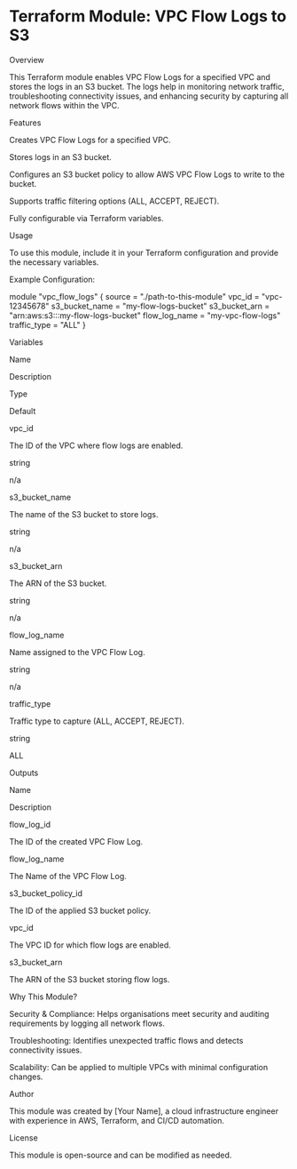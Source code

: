 # Terraform Module: VPC Flow Logs to S3

Overview

This Terraform module enables VPC Flow Logs for a specified VPC and stores the logs in an S3 bucket. The logs help in monitoring network traffic, troubleshooting connectivity issues, and enhancing security by capturing all network flows within the VPC.

Features

Creates VPC Flow Logs for a specified VPC.

Stores logs in an S3 bucket.

Configures an S3 bucket policy to allow AWS VPC Flow Logs to write to the bucket.

Supports traffic filtering options (ALL, ACCEPT, REJECT).

Fully configurable via Terraform variables.

Usage

To use this module, include it in your Terraform configuration and provide the necessary variables.

Example Configuration:

module "vpc_flow_logs" {
  source          = "./path-to-this-module"
  vpc_id         = "vpc-12345678"
  s3_bucket_name = "my-flow-logs-bucket"
  s3_bucket_arn  = "arn:aws:s3:::my-flow-logs-bucket"
  flow_log_name  = "my-vpc-flow-logs"
  traffic_type   = "ALL"
}

Variables

Name

Description

Type

Default

vpc_id

The ID of the VPC where flow logs are enabled.

string

n/a

s3_bucket_name

The name of the S3 bucket to store logs.

string

n/a

s3_bucket_arn

The ARN of the S3 bucket.

string

n/a

flow_log_name

Name assigned to the VPC Flow Log.

string

n/a

traffic_type

Traffic type to capture (ALL, ACCEPT, REJECT).

string

ALL

Outputs

Name

Description

flow_log_id

The ID of the created VPC Flow Log.

flow_log_name

The Name of the VPC Flow Log.

s3_bucket_policy_id

The ID of the applied S3 bucket policy.

vpc_id

The VPC ID for which flow logs are enabled.

s3_bucket_arn

The ARN of the S3 bucket storing flow logs.

Why This Module?

Security & Compliance: Helps organisations meet security and auditing requirements by logging all network flows.

Troubleshooting: Identifies unexpected traffic flows and detects connectivity issues.

Scalability: Can be applied to multiple VPCs with minimal configuration changes.

Author

This module was created by [Your Name], a cloud infrastructure engineer with experience in AWS, Terraform, and CI/CD automation.

License

This module is open-source and can be modified as needed.
